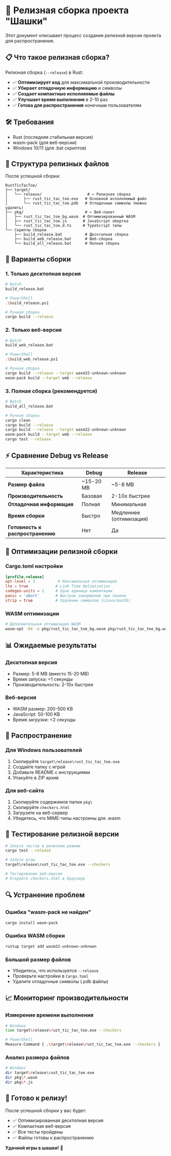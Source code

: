 # 🚀 **Релизная сборка проекта "Шашки"**

Этот документ описывает процесс создания релизной версии проекта для распространения.

## 📋 **Что такое релизная сборка?**

Релизная сборка (`--release`) в Rust:
- ✅ **Оптимизирует код** для максимальной производительности
- ✅ **Убирает отладочную информацию** и символы
- ✅ **Создает компактные исполняемые файлы**
- ✅ **Улучшает время выполнения** в 2-10 раз
- ✅ **Готова для распространения** конечным пользователям

## 🛠️ **Требования**

- Rust (последняя стабильная версия)
- wasm-pack (для веб-версии)
- Windows 10/11 (для .bat скриптов)

## 📁 **Структура релизных файлов**

После успешной сборки:

```
RustTicTacToe/
├── target/
│   └── release/                    # ← Релизная сборка
│       ├── rust_tic_tac_toe.exe   # Основной исполняемый файл
│       └── rust_tic_tac_toe.pdb   # Отладочные символы (можно удалить)
├── pkg/                           # ← Веб-пакет
│   ├── rust_tic_tac_toe_bg.wasm  # Оптимизированный WASM
│   ├── rust_tic_tac_toe.js       # JavaScript обертка
│   └── rust_tic_tac_toe.d.ts     # TypeScript типы
└── Скрипты сборки
    ├── build_release.bat          # Десктопная сборка
    ├── build_web_release.bat      # Веб-сборка
    └── build_all_release.bat      # Полная сборка
```

## 🎯 **Варианты сборки**

### **1. Только десктопная версия**
```bash
# Batch
build_release.bat

# PowerShell
.\build_release.ps1

# Ручная сборка
cargo build --release
```

### **2. Только веб-версия**
```bash
# Batch
build_web_release.bat

# PowerShell
.\build_web_release.ps1

# Ручная сборка
cargo build --release --target wasm32-unknown-unknown
wasm-pack build --target web --release
```

### **3. Полная сборка (рекомендуется)**
```bash
# Batch
build_all_release.bat

# Ручная сборка
cargo clean
cargo build --release
cargo build --release --target wasm32-unknown-unknown
wasm-pack build --target web --release
cargo test --release
```

## ⚡ **Сравнение Debug vs Release**

| Характеристика | Debug | Release |
|----------------|-------|---------|
| **Размер файла** | ~15-20 MB | ~5-8 MB |
| **Производительность** | Базовая | 2-10x быстрее |
| **Отладочная информация** | Полная | Минимальная |
| **Время сборки** | Быстро | Медленнее (оптимизация) |
| **Готовность к распространению** | Нет | Да |

## 🔧 **Оптимизации релизной сборки**

### **Cargo.toml настройки**
```toml
[profile.release]
opt-level = 3          # Максимальная оптимизация
lto = true            # Link Time Optimization
codegen-units = 1     # Одна единица компиляции
panic = 'abort'       # Быстрое завершение при панике
strip = true          # Удаление символов (Linux/macOS)
```

### **WASM оптимизации**
```bash
# Дополнительная оптимизация WASM
wasm-opt -O4 -o pkg/rust_tic_tac_toe_bg.wasm pkg/rust_tic_tac_toe_bg.wasm
```

## 📊 **Ожидаемые результаты**

### **Десктопная версия**
- Размер: 5-8 MB (вместо 15-20 MB)
- Время запуска: <1 секунды
- Производительность: 2-10x быстрее

### **Веб-версия**
- WASM размер: 200-500 KB
- JavaScript: 50-100 KB
- Время загрузки: <2 секунды

## 🚀 **Распространение**

### **Для Windows пользователей**
1. Скопируйте `target\release\rust_tic_tac_toe.exe`
2. Создайте папку с игрой
3. Добавьте README с инструкциями
4. Упакуйте в ZIP архив

### **Для веб-сайта**
1. Скопируйте содержимое папки `pkg\`
2. Скопируйте `checkers.html`
3. Загрузите на веб-сервер
4. Убедитесь, что MIME-типы настроены для .wasm

## 🧪 **Тестирование релизной версии**

```bash
# Запуск тестов в релизном режиме
cargo test --release

# Запуск игры
target\release\rust_tic_tac_toe.exe --checkers

# Тестирование веб-версии
# Откройте checkers.html в браузере
```

## 🔍 **Устранение проблем**

### **Ошибка "wasm-pack не найден"**
```bash
cargo install wasm-pack
```

### **Ошибка WASM сборки**
```bash
rustup target add wasm32-unknown-unknown
```

### **Большой размер файлов**
- Убедитесь, что используется `--release`
- Проверьте настройки в `Cargo.toml`
- Удалите отладочные символы (.pdb файлы)

## 📈 **Мониторинг производительности**

### **Измерение времени выполнения**
```bash
# Windows
time target\release\rust_tic_tac_toe.exe --checkers

# PowerShell
Measure-Command { .\target\release\rust_tic_tac_toe.exe --checkers }
```

### **Анализ размера файлов**
```bash
# Windows
dir target\release\rust_tic_tac_toe.exe
dir pkg\*.wasm
dir pkg\*.js
```

## 🎉 **Готово к релизу!**

После успешной сборки у вас будет:
- ✅ Оптимизированная десктопная версия
- ✅ Компактная веб-версия
- ✅ Все тесты пройдены
- ✅ Файлы готовы к распространению

**Удачной игры в шашки!** 🎯
